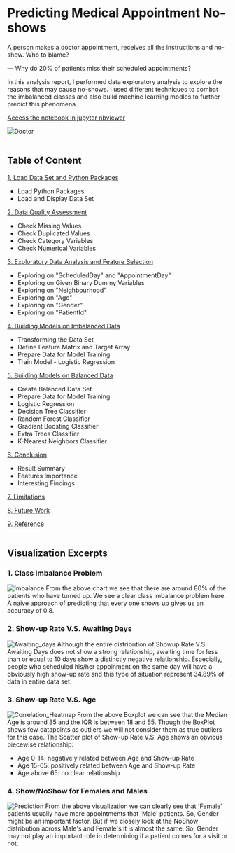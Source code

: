 # **Predicting Medical Appointment No-shows**

A person makes a doctor appointment, receives all the instructions and no-show. Who to blame?

— Why do 20% of patients miss their scheduled appointments?

In this analysis report, I performed data exploratory analysis to explore the reasons that may cause no-shows. I used different techniques to combat the imbalanced classes and also build machine learning modles to further predict this phenomena.

[Access the notebook in jupyter nbviewer](https://nbviewer.jupyter.org/github/shanxingg/ML_Medical_Appoinment_NoShows/blob/master/Medical_Appointment_NoShows.ipynb)<br>

![Doctor](https://www.questionpro.com/blog/wp-content/uploads/2015/07/preguntas_y_respuestas_2.jpg)<br><br>



## **Table of Content**

[1. Load Data Set and Python Packages](https://nbviewer.jupyter.org/github/shanxingg/ML_Medical_Appoinment_NoShows/blob/master/Medical_Appointment_NoShows.ipynb#1)
 - Load Python Packages
 - Load and Display Data Set
 
[2. Data Quality Assessment](https://nbviewer.jupyter.org/github/shanxingg/ML_Medical_Appoinment_NoShows/blob/master/Medical_Appointment_NoShows.ipynb#2)
 - Check Missing Values
 - Check Duplicated Values
 - Check Category Variables
 - Check Numerical Variables

[3. Exploratory Data Analysis and Feature Selection](https://nbviewer.jupyter.org/github/shanxingg/ML_Medical_Appoinment_NoShows/blob/master/Medical_Appointment_NoShows.ipynb#3)
 - Exploring on "ScheduledDay" and "AppointmentDay"
 - Exploring on Given Binary Dummy Variables
 - Exploring on "Neighbourhood"
 - Exploring on "Age"
 - Exploring on "Gender"
 - Exploring on "PatientId"

[4. Building Models on Imbalanced Data](https://nbviewer.jupyter.org/github/shanxingg/ML_Medical_Appoinment_NoShows/blob/master/Medical_Appointment_NoShows.ipynb#4)
 - Transforming the Data Set
 - Define Feature Matrix and Target Array
 - Prepare Data for Model Training
 - Train Model - Logistic Regression

[5. Building Models on Balanced Data](https://nbviewer.jupyter.org/github/shanxingg/ML_Medical_Appoinment_NoShows/blob/master/Medical_Appointment_NoShows.ipynb#5)
 - Create Balanced Data Set
 - Prepare Data for Model Training
 - Logistic Regression
 - Decision Tree Classifier
 - Random Forest Classifier
 - Gradient Boosting Classifier
 - Extra Trees Classifier
 - K-Nearest Neighbors Classifier

[6. Conclusion](https://nbviewer.jupyter.org/github/shanxingg/ML_Medical_Appoinment_NoShows/blob/master/Medical_Appointment_NoShows.ipynb#6)
 - Result Summary
 - Features Importance
 - Interesting Findings

[7. Limitations](https://nbviewer.jupyter.org/github/shanxingg/ML_Medical_Appoinment_NoShows/blob/master/Medical_Appointment_NoShows.ipynb#7)

[8. Future Work](https://nbviewer.jupyter.org/github/shanxingg/ML_Medical_Appoinment_NoShows/blob/master/Medical_Appointment_NoShows.ipynb#8)

[9. Reference](https://nbviewer.jupyter.org/github/shanxingg/ML_Medical_Appoinment_NoShows/blob/master/Medical_Appointment_NoShows.ipynb#9)
<br><br>



## **Visualization Excerpts**

### 1. Class Imbalance Problem

![Imbalance](https://user-images.githubusercontent.com/32560872/37251478-b6496094-24c5-11e8-9993-bceef0e0116f.png)
From the above chart we see that there are around 80% of the patients who have turned up. We see a clear class imbalance problem here. A naive approach of predicting that every one shows up gives us an accuracy of 0.8.<br>

### 2. Show-up Rate V.S. Awaiting Days

![Awaiting_days](https://user-images.githubusercontent.com/32560872/37251502-1cc5de42-24c6-11e8-8ff9-3d9f4e6f8246.png)
Although the entire distribution of Showup Rate V.S. Awaiting Days does not show a strong relationship, awaiting time for less than or equal to 10 days show a distinctly negative relationship. Especially, people who scheduled his/her appoinment on the same day will have a obviously high show-up rate and this type of situation represent 34.89% of data in entire data set.<br>

### 3. Show-up Rate V.S. Age

![Correlation_Heatmap](https://user-images.githubusercontent.com/32560872/37251518-6a03e88e-24c6-11e8-916f-ae39e356b3ac.png)
From the above Boxplot we can see that the Median Age is around 35 and the IQR is between 18 and 55. Though the BoxPlot shows few datapoints as outliers we will not consider them as true outliers for this case.
The Scatter plot of Show-up Rate V.S. Age shows an obvious piecewise relationship:
 - Age 0-14: negatively related between Age and Show-up Rate
 - Age 15-65: positively related between Age and Show-up Rate
 - Age above 65: no clear relationship<br>

### 4. Show/NoShow for Females and Males

![Prediction](https://user-images.githubusercontent.com/32560872/37251541-cce885ea-24c6-11e8-8dfa-40f750e63e59.png)
From the above visualization we can clearly see that 'Female' patients usually have more appointments that 'Male' patients. So, Gender might be an important factor. But if we closely look at the NoShow distribution across Male's and Female's it is almost the same. So, Gender may not play an important role in determining if a patient comes for a visit or not.
